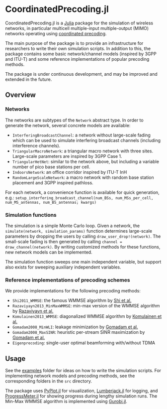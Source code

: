 # CoordinatedPrecoding.jl
CoordinatedPrecoding.jl is a [Julia][julia] package for the simulation of
wireless networks, in particular multicell multiple-input multiple-output (MIMO)
networks operating using [coordinated precoding][PracticalTDD].

The main purpose of the package is to provide an infrastructure for researchers
to write their own simulation scripts. In addition to this, the package contains
some basic network/channel models (inspired by 3GPP and ITU-T) and some
reference implementations of popular precoding methods.

The package is under continuous development, and may be improved and extended
in the future.

## Overview

### Networks
The networks are subtypes of the `Network` abstract type. In order to generate
the network, several concrete models are available:

* `InterferingBroadcastChannel`: a network without large-scale fading which
  can be used to simulate interfering broadcast channels
  (including interference channels).
* `TriangularMacroNetwork`: a triangular macro network with three sites.
  Large-scale parameters are inspired by 3GPP Case 1.
* `TriangularHetNet`: similar to the network above, but including a variable
  number of pico base stations per cell.
* `IndoorsNetwork`: an office corridor inspired by ITU-T InH
* `RandomLargeScaleNetwork`: a macro network with random base station placement
  and 3GPP inspired pathloss.

For each network, a convenience function is available for quick generation, e.g.:
`setup_interfering_broadcast_channel(num_BSs, num_MSs_per_cell, num_MS_antennas, num_BS_antennas; kwargs)`

### Simulation functions
The simulation is a simple Monte Carlo loop. Given a network, the
`simulate(network, simulation_params)` function determines large-scale
parameters by dropping the users by calling `draw_user_drop!(network)`. The
small-scale fading is then generated by calling `channel = draw_channel(network)`.
By writing customized methods for these functions, new network models can be
implemented.

The simulation function sweeps one main independent variable, but support
also exists for sweeping auxiliary independent variables.

### Reference implementations of precoding schemes
We provide implementations for the following precoding methods:

* `Shi2011_WMMSE`: the famous WMMSE algorithm by [Shi et al.][Shi2011]
* `Razaviyayn2013_MinMaxWMMSE`: min-max version of the WMMSE algorithm by
  [Razaviyayn et al.][Razaviyayn2013]
* `Komulainen2013_WMMSE`: diagonalized WMMSE algorithm by
  [Komulainen et al.][Komulainen2013]
* `Gomadam2008_MinWLI`: leakage minimization by [Gomadam et al.][Gomadam2008]
* `Gomadam2008_MaxSINR`: heuristic per-stream SINR maximization by
  [Gomadam et al.][Gomadam2008]
* `Eigenprecoding`: single-user optimal beamforming with/without TDMA

## Usage
See the [examples](examples) folder for ideas on how to write the simulation
scripts. For implementing network models and precoding methods, see the
corresponding folders in the `src` directory.

The package uses [PyPlot.jl][PyPlotJL] for visualization,
[Lumberjack.jl][LumberjackJL] for logging, and
[ProgressMeter.jl][ProgressMeterJL] for showing progress during lengthy
simulation runs. The Min-Max WMMSE algorithm is implemented using
[Gurobi.jl][GurobiJL].

[julia]: http://www.julialang.org
[PracticalTDD]: http://kth.diva-portal.org/smash/get/diva2:811008/FULLTEXT01.pdf
[Shi2011]: http://ieeexplore.ieee.org/xpls/abs_all.jsp?arnumber=5756489
[Razaviyayn2013]: http://www.sciencedirect.com/science/article/pii/S0165168413000716
[Komulainen2013]: http://ieeexplore.ieee.org/stamp/stamp.jsp?arnumber=6463462
[Gomadam2008]: http://ieeexplore.ieee.org/xpls/abs_all.jsp?arnumber=5773023
[PyPlotJL]: https://github.com/stevengj/PyPlot.jl
[LumberjackJL]: https://github.com/forio/Lumberjack.jl
[ProgressMeterJL]: https://github.com/timholy/ProgressMeter.jl
[GurobiJL]: https://github.com/JuliaOpt/Gurobi.jl
